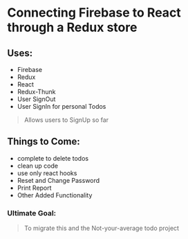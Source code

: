# Connecting Firebase to React through a Redux store

## Uses: 
- Firebase
- Redux
- React
- Redux-Thunk
- User SignOut
- User SignIn for personal Todos

> Allows users to SignUp so far

## Things to Come: 
- complete to delete todos
- clean up code
- use only react hooks
- Reset and Change Password
- Print Report
- Other Added Functionality

### Ultimate Goal: 

> To migrate this and the Not-your-average todo project   
